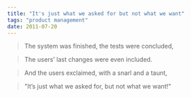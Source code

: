 ```yaml
---
title: "It's just what we asked for but not what we want"
tags: "product management"
date: 2011-07-20
---
```

> The system was finished, the tests were concluded,

> The users’ last changes were even included.

> And the users exclaimed, with a snarl and a taunt,

> "It’s just what we asked for, but not what we want!"

